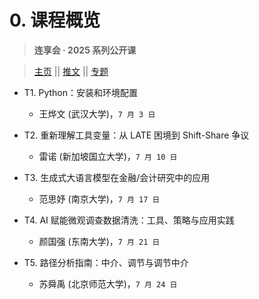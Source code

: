 # 0. 课程概览

> **连享会 · 2025 系列公开课**

> [主页](https://www.lianxh.cn/KC.html) || [推文](https://www.lianxh.cn/blogs/all.html) || [专题](https://www.lianxh.cn/KC.html)

- T1. Python：安装和环境配置
  - 王烨文 (武汉大学)，`7 月 3 日`

- T2. 重新理解工具变量：从 LATE 困境到 Shift-Share 争议
  - 雷诺 (新加坡国立大学)，`7 月 10 日 `

- T3. 生成式大语言模型在金融/会计研究中的应用
  - 范思妤 (南京大学)，`7 月 17 日`

- T4. AI 赋能微观调查数据清洗：工具、策略与应用实践
  - 颜国强 (东南大学)，`7 月 21 日`

- T5. 路径分析指南：中介、调节与调节中介
  - 苏舜禹 (北京师范大学)，`7 月 24 日`

